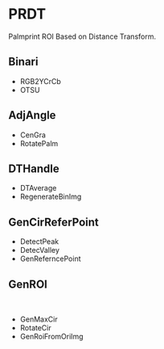 # PRDT

Palmprint ROI Based on Distance Transform.

## Binari

- RGB2YCrCb
- OTSU

## AdjAngle

- CenGra
- RotatePalm

## DTHandle

- DTAverage
- RegenerateBinImg
 
## GenCirReferPoint

- DetectPeak
- DetecValley
- GenReferncePoint

## GenROI
 
- GenMaxCir
- RotateCir
- GenRoiFromOriImg
